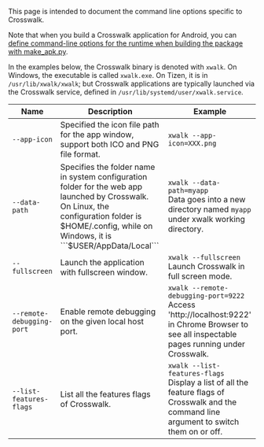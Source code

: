 This page is intended to document the command line options specific to Crosswalk.

Note that when you build a Crosswalk application for Android, you can [define command-line options for the runtime when building the package with make_apk.py](Use-Chromium-command-lines-in-your-apps-on-Android).

In the examples below, the Crosswalk binary is denoted with `xwalk`. On Windows, the executable is called `xwalk.exe`. On Tizen, it is in `/usr/lib/xwalk/xwalk`; but Crosswalk applications are typically launched via the Crosswalk service, defined in `/usr/lib/systemd/user/xwalk.service`.

|   Name     |    Description     |     Example
-------------|--------------------|------------------
```--app-icon``` | Specified the icon file path for the app window, support both ICO and PNG file format. | ```xwalk --app-icon=XXX.png``` 
```--data-path```  | Specifies the folder name in system configuration folder for the web app launched by Crosswalk. On Linux, the configuration folder is $HOME/.config, while on Windows, it is ```$USER/AppData/Local``` | ```xwalk --data-path=myapp```<br>Data goes into a new directory named ```myapp``` under xwalk working directory.
```--fullscreen``` | Launch the application with fullscreen window. | ```xwalk --fullscreen```<br>Launch Crosswalk in full screen mode.
```--remote-debugging-port``` | Enable remote debugging on the given local host port. | ```xwalk --remote-debugging-port=9222```<br>Access 'http://localhost:9222' in Chrome Browser to see all inspectable pages running under Crosswalk.
```--list-features-flags``` | List all the features flags of Crosswalk. | ```xwalk --list-features-flags```<br>Display a list of all the feature flags of Crosswalk and the command line argument to switch them on or off.